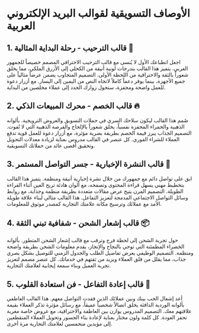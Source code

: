 # الأوصاف التسويقية لقوالب البريد الإلكتروني العربية

## 1. قالب الترحيب - رحلة البداية المثالية 🌟

اجعل انطباعك الأول لا يُنسى مع قالب الترحيب الاحترافي المصمم خصيصاً للجمهور العربي. يتميز هذا القالب بتدرجات لونية أنيقة من الكحلي إلى الأزرق الملكي، مما يخلق شعوراً بالثقة والاحترافية من اللحظة الأولى. التصميم المتجاوب يضمن عرضاً مثالياً على جميع الأجهزة، بينما يوفر دعماً كاملاً لاتجاه النص من اليمين إلى اليسار. مع أزرار دعوة للعمل واضحة ومحفزة، ستحول زوارك الجدد إلى عملاء مخلصين من البداية.

## 2. قالب الخصم - محرك المبيعات الذكي 🔥

صُمم هذا القالب ليكون سلاحك السري في حملات التسويق والعروض الترويجية. بألوانه الذهبية والحمراء المحفزة نفسياً، يخلق شعوراً بالإلحاح والفرصة الذهبية التي لا تُفوت. التصميم الجذاب يبرز قيمة الخصم بطريقة بصرية مؤثرة، مع أزرار دعوة للعمل قوية تدفع العملاء للشراء الفوري. كل عنصر في القالب مدروس بعناية لزيادة معدلات التحويل وتحقيق أقصى عائد من حملاتك التسويقية.

## 3. قالب النشرة الإخبارية - جسر التواصل المستمر 📰

ابق على تواصل دائم مع جمهورك من خلال نشرة إخبارية أنيقة ومنظمة. يتميز هذا القالب بتخطيط مهني يسهل قراءة المحتوى وتصفحه، مع ألوان هادئة تريح العين أثناء القراءة الطويلة. التصميم المرن يتيح عرض مقالات متعددة بطريقة منظمة وجذابة، مع روابط وسائل التواصل الاجتماعي المدمجة لتعزيز التفاعل. هذا القالب مثالي لبناء علاقة طويلة الأمد مع عملائك وترسيخ مكانة علامتك التجارية كمصدر موثوق للمعلومات.

## 4. قالب إشعار الشحن - شفافية تبني الثقة 📦

حول تجربة الشحن إلى لحظة فرح وترقب مع قالب إشعار الشحن المتطور. بألوانه الخضراء المطمئنة التي توحي بالنجاح والإنجاز، يقدم معلومات الشحن بطريقة واضحة ومنظمة. التصميم الوظيفي يعرض تفاصيل الطلب والجدول الزمني للتوصيل بشكل بصري جذاب، مما يقلل من قلق العملاء ويزيد من ثقتهم في خدماتك. كل عنصر مصمم لتعزيز تجربة العميل وبناء سمعة إيجابية لعلامتك التجارية.

## 5. قالب إعادة التفاعل - فن استعادة القلوب 💝

أعد إشعال الحب بينك وبين عملائك الذين فقدت التواصل معهم. هذا القالب العاطفي بألوانه الوردية الدافئة يخلق اتصالاً شخصياً عميقاً، مع رسائل مؤثرة تذكر العملاء بقيمة علاقتهم معك. التصميم المدروس يوازن بين العاطفة والاحترافية، مع عروض خاصة مغرية تحفز العودة. كل كلمة ولون مختار بعناية لإعادة بناء الجسور وتحويل العملاء المنقطعين إلى مؤيدين متحمسين لعلامتك التجارية مرة أخرى.

